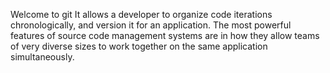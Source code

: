 Welcome to git
It allows a developer to organize code iterations chronologically, and version it for an application. The most powerful features of source code management systems are in how they allow teams of very diverse sizes to work together on the same application simultaneously.